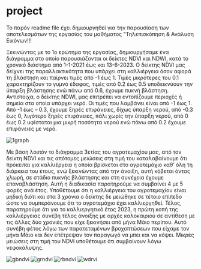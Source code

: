 # project
Το παρόν readme file έχει δημιουργηθεί για την παρουσίαση των αποτελεσμάτων της εργασίας του μαθήματος "Τηλεπισκόπηση & Ανάλυση Εικόνων!!!

Ξεκινώντας με το 1ο ερώτημα της εργασίας, δημιουργήσαμε ένα διάγραμμα στο οποίο παρουσιάζονται οι δείκτες NDVI και NDWI, κατά το χρονικό διάστημα από 1-1-2021 έως και 13-6-2023.
Ο δείκτης NDVI μας δείχνει της παραλλακτικότητα που υπάρχει στη καλλιέργεια όσον αφορά τη βλάστηση και παίρνει τιμές από -1 έως 1. Τιμές μικρότερες του 0.1 χαρακτηρίζουν το γυμνό έδαφος, τιμές από 0.2 έως 0.5 υποδεικνύουν την ύπαρξη βλάστησης ενώ πάνω από 0.6, έχουμε πυκνή βλάστηση. Αντίστοιχα, ο δείκτης NDWI, μας επιτρέπει να εντοπίζουμε περιοχές ή σημεία στα οποία υπάρχει νερό. Οι τιμές που λαμβάνει είναι από -1 έως 1. Από -1 έως – 0.3, έχουμε ξηρές επιφάνειες, δίχως ύπαρξη νερού, από -0.3 έως 0, λιγότερο ξηρές επιφάνειες, πάλι χωρίς την ύπαρξη νερού, από 0 έως 0.2 υφίσταται μια μικρή ποσότητα νερού ενώ πάνω από 0.2 έχουμε επιφάνειες με νερό. 

![1graph](https://github.com/ncharisis/project/assets/137705407/56141bd3-d447-43b5-836a-2760542db17f)

Με βάση λοιπόν το διάγραμμα 3ετίας του αγροτεμαχίου μας, από τον δείκτη NDVI και τις απότομες μειώσεις στη τιμή του καταλαβαίνουμε ότι πρόκειται για καλλιέργεια η οποία βρίσκεται στο αγροτεμάχιο καθ’ όλη τη διάρκεια του έτους, ενώ ξεκινώντας από την άνοιξη, αυτή κόβεται όντας χλωρή, σε στάδιο πυκνής βλάστησης και στη συνέχεια έχουμε επαναβλάστηση. Αυτή η διαδικασία παρατηρούμε να συμβαίνει 4 με 5 φορές ανά έτος. Υποθέτουμε ότι η καλλιέργεια του αγροτεμαχίου είναι μηδική διότι και στα 3 χρόνια ο δείκτης δε μειώθηκε σε τέτοιο επίπεδο ώστε να συμπεράνουμε ότι το αγροτεμάχιο έχει καλλιεργηθεί. Τέλος, παρατηρούμε ότι για το καλλιεργητικό έτος 2023, η πρώτη κοπή της καλλιέργειας συνέβη τέλος άνοιξης με αρχές καλοκαιριού σε αντίθεση με τις άλλες δύο χρονιές που είχε ξεκινήσει από μήνα Μάιο περίπου. Αυτό συνέβη φέτος λόγω των παρατεταμένων βροχοπτώσεων που είχαμε τον μήνα Μάιο και δεν επέτρεψαν τον παραγωγό να μπει και να κόψει. Μικρές μειώσεις στη τιμή του NDVI υποθέτουμε ότι συμβαίνουν λόγω νεφοκάλυψης.

![gbndvi](https://github.com/ncharisis/project/assets/137705407/249eb35a-822f-4b9a-bb3f-12402e08277f)
![grndvi](https://github.com/ncharisis/project/assets/137705407/e692b952-738f-43f5-a47e-e95bd56adc7d)
![rbndvi](https://github.com/ncharisis/project/assets/137705407/0c4a205b-09d5-48eb-85e0-ebfe0d4e697b)
![wdrvi](https://github.com/ncharisis/project/assets/137705407/5c2e25cf-9b80-432d-8d53-3fbbbbbcd071)
